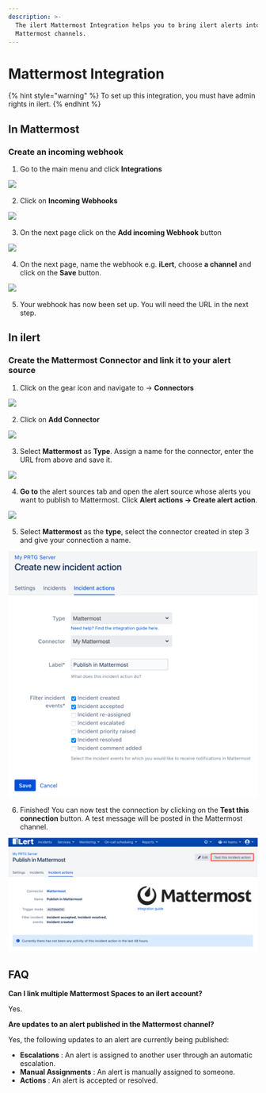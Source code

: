 ```yaml
---
description: >-
  The ilert Mattermost Integration helps you to bring ilert alerts into your
  Mattermost channels.
---
```


# Mattermost Integration

{% hint style="warning" %}
To set up this integration, you must have admin rights in ilert.
{% endhint %}

## In Mattermost <a href="#add-to-channel" id="add-to-channel"></a>

### Create an incoming webhook

1. Go to the main menu and click **Integrations**

![](../.gitbook/assets/Screenshot\_07\_02\_21\_\_16\_44.png)

2. Click on **Incoming Webhooks**

![](../.gitbook/assets/Screenshot\_07\_02\_21\_\_16\_45.png)

3. On the next page click on the **Add incoming Webhook** button

![](../.gitbook/assets/Screenshot\_07\_02\_21\_\_16\_47.png)

4. On the next page, name the webhook e.g. **iLert**, choose **a channel** and click on the **Save** button.

![](../.gitbook/assets/Screenshot\_07\_02\_21\_\_16\_49.png)

5. Your webhook has now been set up. You will need the URL in the next step.

## In ilert <a href="#create-alarm-source" id="create-alarm-source"></a>

### Create the Mattermost Connector and link it to your alert source

1. Click on the gear icon and navigate to → **Connectors**

![](<../.gitbook/assets/go\_to\_connectors (3).png>)

2. Click on **Add Connector**

![](<../.gitbook/assets/create\_connector\_button (8).png>)

3. Select **Mattermost** as **Type**. Assign a name for the connector, enter the URL from above and save it.

![](../.gitbook/assets/Screenshot\_07\_02\_21\_\_16\_53.png)

4. **Go to** the alert sources tab and open the alert source whose alerts you want to publish to Mattermost. Click **Alert actions → Create alert action**.

![](<../.gitbook/assets/new\_incident\_action (7) (1).png>)

5. Select **Mattermost** as the **type**, select the connector created in step 3 and give your connection a name.

![](<../.gitbook/assets/iLert (72).png>)

6. Finished! You can now test the connection by clicking on the **Test this connection** button. A test message will be posted in the Mattermost channel.

![](<../.gitbook/assets/iLert (73).png>)

## FAQ <a href="#faq" id="faq"></a>

**Can I link multiple Mattermost Spaces to an ilert account?**

Yes.

**Are updates to an alert published in the Mattermost channel?**

Yes, the following updates to an alert are currently being published:

* **Escalations** : An alert is assigned to another user through an automatic escalation.
* **Manual Assignments** : An alert is manually assigned to someone.
* **Actions** : An alert is accepted or resolved.
